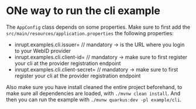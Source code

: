 # ONe way to run the cli example

The `AppConfig` class depends on some properties. Make sure to first add the `src/main/resources/application.properties` the following properties:

* inrupt.examples.cli.issuer= // mandatory -> is the URL where you login to your WebID provider
* inrupt.examples.cli.client-id= // mandatory -> make sure to first register your cli at the provider registration endpoint
* inrupt.examples.cli.client-secret= // mandatory -> make sure to first register your cli at the provider registration endpoint

Also make sure you have install cleaned the entire project beforehand, to make sure all dependencies are loaded, with  `./mvnw clean install`.
And then you can run the example with `./mvnw quarkus:dev -pl example/cli`.